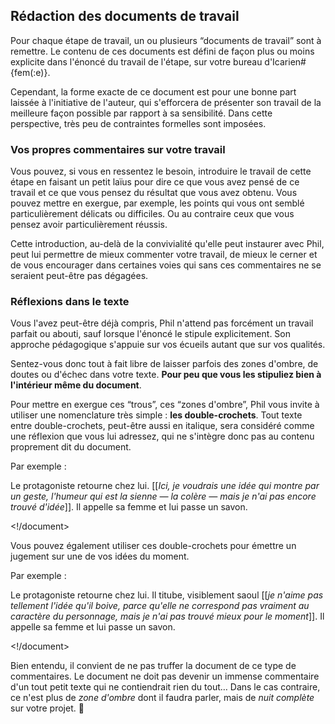<!-- corrigé -->

## Rédaction des documents de travail

Pour chaque étape de travail, un ou plusieurs “documents de travail” sont à remettre. Le contenu de ces documents est défini de façon plus ou moins explicite dans l'énoncé du travail de l'étape, sur votre bureau d'Icarien#{fem(:e)}.

Cependant, la forme exacte de ce document est pour une bonne part laissée à l'initiative de l'auteur, qui s'efforcera de présenter son travail de la meilleure façon possible par rapport à sa sensibilité. Dans cette perspective, très peu de contraintes formelles sont imposées.

### Vos propres commentaires sur votre travail

Vous pouvez, si vous en ressentez le besoin, introduire le travail de cette étape en faisant un petit laïus pour dire ce que vous avez pensé de ce travail et ce que vous pensez du résultat que vous avez obtenu. Vous pouvez mettre en exergue, par exemple, les points qui vous ont semblé particulièrement délicats ou difficiles. Ou au contraire ceux que vous pensez avoir particulièrement réussis.

Cette introduction, au-delà de la convivialité qu'elle peut instaurer avec Phil, peut lui permettre de mieux commenter votre travail, de mieux le cerner et de vous encourager dans certaines voies qui sans ces commentaires ne se seraient peut-être pas dégagées.

### Réflexions dans le texte

Vous l'avez peut-être déjà compris, Phil n'attend pas forcément un travail parfait ou abouti, sauf lorsque l'énoncé le stipule explicitement. Son approche pédagogique s'appuie sur vos écueils autant que sur vos qualités.

Sentez-vous donc tout à fait libre de laisser parfois des zones d'ombre, de doutes ou d'échec dans votre texte. **Pour peu que vous les stipuliez bien à l'intérieur même du document**.

Pour mettre en exergue ces “trous”, ces “zones d'ombre”, Phil vous invite à utiliser une nomenclature très simple : **les double-crochets**. Tout texte entre double-crochets, peut-être aussi en italique, sera considéré comme une réflexion que vous lui adressez, qui ne s'intègre donc pas au contenu proprement dit du document.

Par exemple&nbsp;:

<!document>

Le protagoniste retourne chez lui. \[\[*Ici, je voudrais une idée qui montre par un geste, l'humeur qui est la sienne —&nbsp;la colère&nbsp;— mais je n'ai pas encore trouvé d'idée*\]\]. Il appelle sa femme et lui passe un savon.

<!/document>

Vous pouvez également utiliser ces double-crochets pour émettre un jugement sur une de vos idées du moment.

Par exemple&nbsp;:

<!document>

Le protagoniste retourne chez lui. Il titube, visiblement saoul \[\[*je n'aime pas tellement l'idée qu'il boive, parce qu'elle ne correspond pas vraiment au caractère du personnage, mais je n'ai pas trouvé mieux pour le moment*\]\]. Il appelle sa femme et lui passe un savon.

<!/document>

Bien entendu, il convient de ne pas truffer la document de ce type de commentaires. Le document ne doit pas devenir un immense commentaire d'un tout petit texte qui ne contiendrait rien du tout…  Dans le cas contraire, ce n'est plus de *zone d'ombre* dont il faudra parler, mais de *nuit complète* sur votre projet. 🤔
